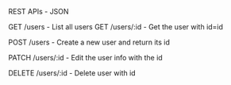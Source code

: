 REST APIs - JSON

GET /users - List all users
GET /users/:id - Get the user with id=id

POST /users - Create a new user and return its id

PATCH /users/:id - Edit the user info with the id

DELETE /users/:id - Delete user with id
